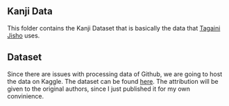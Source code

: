 ## Kanji Data

This folder contains the Kanji Dataset that is basically the data that [Tagaini Jisho](https://github.com/Gnurou/tagainijisho/releases) uses.

## Dataset
Since there are issues with processing data of Github, we are going to host the data on Kaggle. The dataset can be found [here](https://www.kaggle.com/datasets/yashsrivastava51213/kanji-png-dataset). The attribution will be given to the original authors, since I just published it for my own convinience. 
